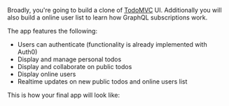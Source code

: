 Broadly, you're going to build a clone of [TodoMVC](http://todomvc.com/examples/react/#/) UI. Additionally you will also build a online user list to learn how GraphQL subscriptions work.

The app features the following:

- Users can authenticate (functionality is already implemented with Auth0)
- Display and manage personal todos
- Display and collaborate on public todos
- Display online users
- Realtime updates on new public todos and online users list

This is how your final app will look like:

<insert image>
